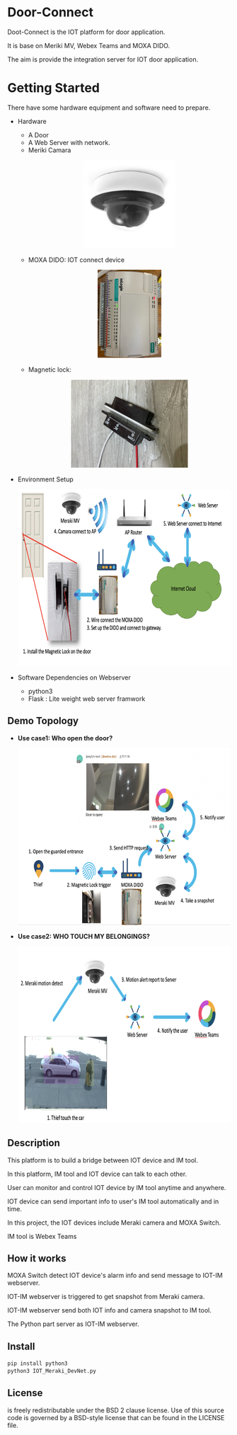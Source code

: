 Door-Connect
=====
Doot-Connect is the IOT platform for door application.

It is base on Meriki MV, Webex Teams and MOXA DIDO.

The aim is provide the integration server for IOT door application.

# Getting Started
There have some hardware equipment and software need to prepare.

* Hardware
    * A Door
    * A Web Server with network.
    *  Meriki Camara
        <p align=center>
        <img src="docs/meraki_mv.png" alt="Meriki Camara" height=200px>
        </p>
    *  MOXA DIDO: IOT connect device
        <p align=center>
        <img src="docs/moxa_dido.png" alt="iot switch" height=200px>
        </p>
    *  Magnetic lock:
        <p align=center>
        <img src="docs/magnetic_lock.png" alt="Magnetic Lock" height=200px>
        </p>
* Environment Setup
    <p align=center>
    <img src="docs/environment.png" alt="env" height=400px>
    </p>

* Software Dependencies on Webserver
    * python3 
    * Flask : Lite weight web server framwork

## Demo Topology
* **Use case1: Who open the door?**
    <p align=center>
    <img src="docs/usercase1.png" alt="usercase1" height=400px>
    </p>
* **Use case2: WHO TOUCH MY BELONGINGS?**
    <p align=center>
    <img src="docs/usercase2.png" alt="usercase2" height=400px>
    </p>

## Description

This platform is to build a bridge between IOT device and IM tool.

In this platform, IM tool and IOT device can talk to each other.

User can monitor and control IOT device by IM tool anytime and anywhere.

IOT device can send important info to user's IM tool automatically and in time.

In this project, the IOT devices include Meraki camera and MOXA Switch.

IM tool is Webex Teams


## How it works

MOXA Switch detect IOT device's alarm info and send message to IOT-IM webserver.

IOT-IM webserver is triggered to get snapshot from Meraki camera.

IOT-IM webserver send both IOT info and camera snapshot to IM tool.

The Python part server as IOT-IM webserver.


## Install
```bash
pip install python3
python3 IOT_Meraki_DevNet.py
```

## License

 is freely redistributable under the BSD 2 clause license. Use of
this source code is governed by a BSD-style license that can be found in the
LICENSE file.

